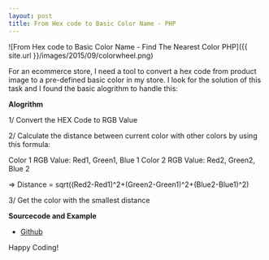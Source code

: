 ```yaml
---
layout: post
title: From Hex code to Basic Color Name - PHP
---
```


![From Hex code to Basic Color Name - Find The Nearest Color PHP]({{ site.url }}/images/2015/09/colorwheel.png)

For an ecommerce store, I need a tool to convert a hex code from product image to a pre-defined basic color in my store. I look for the solution of this task and I found the basic alogrithm to handle this:

**Alogrithm**

1/ Convert the HEX Code to RGB Value

2/ Calculate the distance between current color with other colors by using this formula:

Color 1 RGB Value: Red1, Green1, Blue 1
Color 2 RGB Value: Red2, Green2, Blue 2

=> Distance = sqrt((Red2-Red1)^2+(Green2-Green1)^2+(Blue2-Blue1)^2)

3/ Get the color with the smallest distance

**Sourcecode and Example**

+ [Github](https://github.com/nganhtuan63/Color-Found)


Happy Coding!